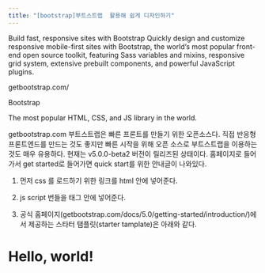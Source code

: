 ```yaml
---
title: "[bootstrap]부트스트랩  활용해 쉽게 디자인하기"
---
```


Build fast, responsive sites with Bootstrap
Quickly design and customize responsive mobile-first sites with Bootstrap, the world’s most popular front-end open source toolkit, featuring Sass variables and mixins, responsive grid system, extensive prebuilt components, and powerful JavaScript plugins.

 

getbootstrap.com/

 
Bootstrap

The most popular HTML, CSS, and JS library in the world.

getbootstrap.com
부트스트랩은 빠른 프론트를 만들기 위한 오픈소스다. 직접 반응형 프론트엔드를 만드는 것도 좋지만 빠른 시작을 위해 오픈 소스로 부트스트랩을 이용하는 것도 매우 유용하다. 현재는 v5.0.0-beta2 버전이 릴리즈된 상태이다. 홈페이지로 들어가서 get started로 들어가면 quick start를 위한 안내글이 나와있다.

 

1. 먼저 css 를 로드하기 위한 링크를 html <head></head> 안에 넣어준다.

 

<link href="https://cdn.jsdelivr.net/npm/bootstrap@5.0.0-beta2/dist/css/bootstrap.min.css" rel="stylesheet" integrity="sha384-BmbxuPwQa2lc/FVzBcNJ7UAyJxM6wuqIj61tLrc4wSX0szH/Ev+nYRRuWlolflfl" crossorigin="anonymous">

 

2. js script 번들을 <body></body> 태그 안에 넣어준다.

<script src="https://cdn.jsdelivr.net/npm/bootstrap@5.0.0-beta2/dist/js/bootstrap.bundle.min.js" integrity="sha384-b5kHyXgcpbZJO/tY9Ul7kGkf1S0CWuKcCD38l8YkeH8z8QjE0GmW1gYU5S9FOnJ0" crossorigin="anonymous"></script>

 

3. 공식 홈페이지(getbootstrap.com/docs/5.0/getting-started/introduction/)에서 제공하는 스타터 탬플릿(starter tamplate)은 아래와 같다.

<!doctype html>

<html lang="en">

<head>

<!-- Required meta tags -->

<meta charset="utf-8">

<meta name="viewport" content="width=device-width, initial-scale=1">

<!-- Bootstrap CSS -->

<link href="https://cdn.jsdelivr.net/npm/bootstrap@5.0.0-beta2/dist/css/bootstrap.min.css" rel="stylesheet" integrity="sha384-BmbxuPwQa2lc/FVzBcNJ7UAyJxM6wuqIj61tLrc4wSX0szH/Ev+nYRRuWlolflfl" crossorigin="anonymous">

<title>Hello, world!</title>

</head>

<body>

<h1>Hello, world!</h1>

<!-- Optional JavaScript; choose one of the two! -->

<!-- Option 1: Bootstrap Bundle with Popper -->

<script src="https://cdn.jsdelivr.net/npm/bootstrap@5.0.0-beta2/dist/js/bootstrap.bundle.min.js" integrity="sha384-b5kHyXgcpbZJO/tY9Ul7kGkf1S0CWuKcCD38l8YkeH8z8QjE0GmW1gYU5S9FOnJ0" crossorigin="anonymous"></script>

<!-- Option 2: Separate Popper and Bootstrap JS --> <!-- -->

</body>

</html>
